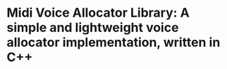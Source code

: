 # Midi Voice Allocator Library: A simple and lightweight voice allocator implementation, written in C++
